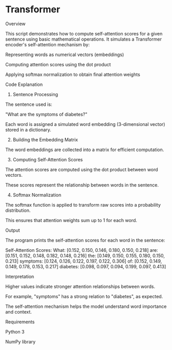 # Transformer
Overview

This script demonstrates how to compute self-attention scores for a given sentence using basic mathematical operations. It simulates a Transformer encoder's self-attention mechanism by:

Representing words as numerical vectors (embeddings)

Computing attention scores using the dot product

Applying softmax normalization to obtain final attention weights

Code Explanation

1. Sentence Processing

The sentence used is:

"What are the symptoms of diabetes?"

Each word is assigned a simulated word embedding (3-dimensional vector) stored in a dictionary.

2. Building the Embedding Matrix

The word embeddings are collected into a matrix for efficient computation.

3. Computing Self-Attention Scores

The attention scores are computed using the dot product between word vectors.

These scores represent the relationship between words in the sentence.

4. Softmax Normalization

The softmax function is applied to transform raw scores into a probability distribution.

This ensures that attention weights sum up to 1 for each word.

Output

The program prints the self-attention scores for each word in the sentence:

Self-Attention Scores:
What:      [0.152, 0.150, 0.146, 0.180, 0.150, 0.218]
are:       [0.151, 0.152, 0.148, 0.182, 0.148, 0.216]
the:       [0.149, 0.150, 0.155, 0.180, 0.150, 0.213]
symptoms:  [0.124, 0.126, 0.122, 0.197, 0.122, 0.306]
of:        [0.152, 0.149, 0.149, 0.178, 0.153, 0.217]
diabetes:  [0.098, 0.097, 0.094, 0.199, 0.097, 0.413]

Interpretation

Higher values indicate stronger attention relationships between words.

For example, "symptoms" has a strong relation to "diabetes", as expected.

The self-attention mechanism helps the model understand word importance and context.

Requirements

Python 3

NumPy library
